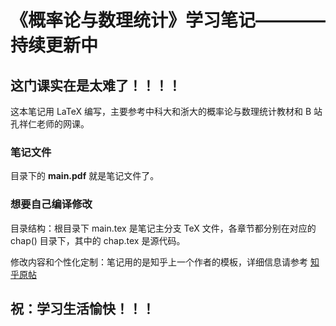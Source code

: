 # 《概率论与数理统计》学习笔记————持续更新中

## 这门课实在是太难了！！！！

这本笔记用 LaTeX 编写，主要参考中科大和浙大的概率论与数理统计教材和 B 站孔祥仁老师的网课。

### 笔记文件
目录下的 **main.pdf** 就是笔记文件了。

### 想要自己编译修改

目录结构：根目录下 main.tex 是笔记主分支 TeX 文件，各章节都分别在对应的 chap() 目录下，其中的 chap.tex 是源代码。



修改内容和个性化定制：笔记用的是知乎上一个作者的模板，详细信息请参考 [知乎原帖](https://zhuanlan.zhihu.com/p/604236564 "一个LaTeX的数学笔记模板")

## 祝：学习生活愉快！！！

